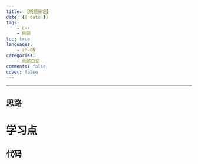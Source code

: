 ```yaml
---
title: 【刷题日记】
date: {{ date }}
tags:
    - C++
    - 刷题 
toc: true
languages:
    - zh-CN
categories:
    - 刷题日记
comments: false
cover: false
---
```




<!-- more -->

---

## 思路



# 学习点



## 代码

```cpp

```